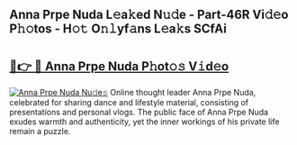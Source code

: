 ## Anna Prpe Nuda L𝚎a𝚔ed N𝚞𝚍e - Part-46R Vi𝚍𝚎o P𝚑𝚘tos - H𝚘𝚝 O𝚗𝚕yf𝚊ns L𝚎a𝚔s SCfAi

# <h2><a href="http://kfexv6g.oniu.top/?m=Anna+Prpe+Nuda">🔗👉 🔴 Anna Prpe Nuda P𝚑ot𝚘𝚜 V𝚒d𝚎o</a></h2>

[![Anna Prpe Nuda Nu𝚍e𝚜](https://i.imgur.com/0qMVB7G.gif)](http://kfexv6g.oniu.top/?m=Anna+Prpe+Nuda)
Online thought leader Anna Prpe Nuda, celebrated for sharing dance and lifestyle material, consisting of presentations and personal vlogs. The public face of Anna Prpe Nuda exudes warmth and authenticity, yet the inner workings of his private life remain a puzzle.  
